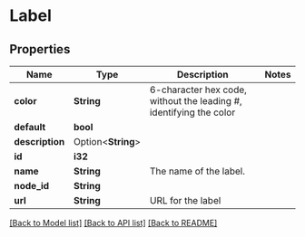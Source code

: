 # Label

## Properties

Name | Type | Description | Notes
------------ | ------------- | ------------- | -------------
**color** | **String** | 6-character hex code, without the leading #, identifying the color | 
**default** | **bool** |  | 
**description** | Option<**String**> |  | 
**id** | **i32** |  | 
**name** | **String** | The name of the label. | 
**node_id** | **String** |  | 
**url** | **String** | URL for the label | 

[[Back to Model list]](../README.md#documentation-for-models) [[Back to API list]](../README.md#documentation-for-api-endpoints) [[Back to README]](../README.md)



